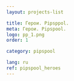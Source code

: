 ```yaml
---
layout: projects-list

title: Герои. Pipsppol.
meta: Герои. Pipspool.
logo: pp_1.png
order: 1

category: pipspool

lang: ru
ref: pipspool_heroes
---
```

